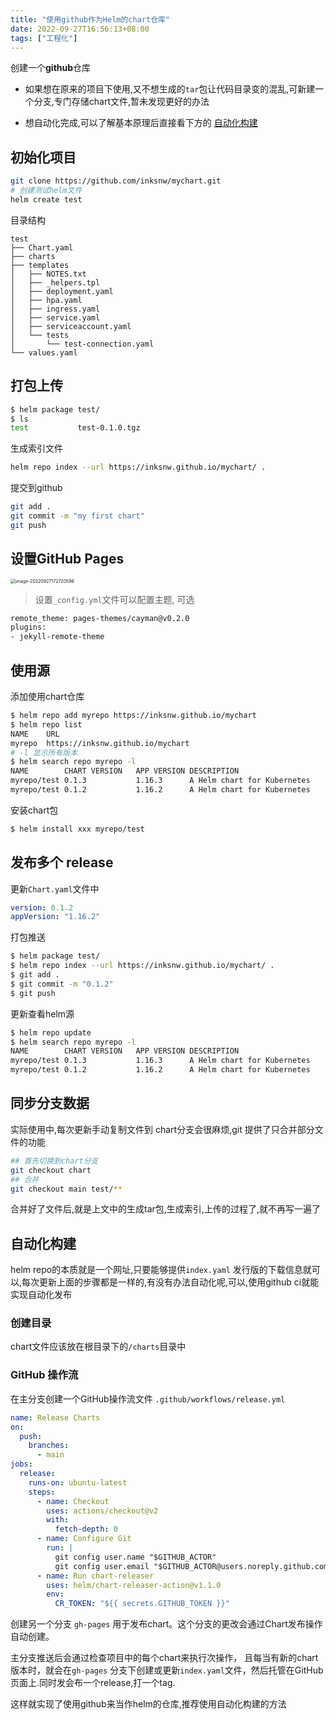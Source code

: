 ```yaml
---
title: "使用github作为Helm的chart仓库"
date: 2022-09-27T16:56:13+08:00
tags: ["工程化"]
---
```


创建一个**github**仓库

- 如果想在原来的项目下使用,又不想生成的`tar`包让代码目录变的混乱,可新建一个分支,专门存储chart文件,暂未发现更好的办法

- 想自动化完成,可以了解基本原理后直接看下方的 [自动化构建](#自动化构建)

## 初始化项目

```bash
git clone https://github.com/inksnw/mychart.git
# 创建测试helm文件
helm create test
```

目录结构

```
test
├── Chart.yaml
├── charts
├── templates
│   ├── NOTES.txt
│   ├── _helpers.tpl
│   ├── deployment.yaml
│   ├── hpa.yaml
│   ├── ingress.yaml
│   ├── service.yaml
│   ├── serviceaccount.yaml
│   └── tests
│       └── test-connection.yaml
└── values.yaml
```

## 打包上传

```bash
$ helm package test/
$ ls
test           test-0.1.0.tgz
```

生成索引文件

```bash
helm repo index --url https://inksnw.github.io/mychart/ .
```

提交到github

```bash
git add .
git commit -m "my first chart"
git push
```

## 设置GitHub Pages

<img src="http://inksnw.asuscomm.com:3001/blog/使用github作为Helm的chart仓库_4702eb9bb1298308ea430cd67a2d0c70.png" alt="image-20220927172720598" style="zoom:50%;" />

> 设置`_config.yml`文件可以配置主题, 可选

```bash
remote_theme: pages-themes/cayman@v0.2.0
plugins:
- jekyll-remote-theme
```

## 使用源

添加使用chart仓库

```bash
$ helm repo add myrepo https://inksnw.github.io/mychart
$ helm repo list
NAME  	URL                                   
myrepo	https://inksnw.github.io/mychart
# -l 显示所有版本
$ helm search repo myrepo -l 
NAME       	CHART VERSION	APP VERSION	DESCRIPTION                
myrepo/test	0.1.3        	1.16.3     	A Helm chart for Kubernetes
myrepo/test	0.1.2        	1.16.2     	A Helm chart for Kubernetes
```

安装chart包

```bash
$ helm install xxx myrepo/test
```

## 发布多个 release

更新`Chart.yaml`文件中 

```yaml
version: 0.1.2
appVersion: "1.16.2"
```

打包推送
```bash
$ helm package test/ 
$ helm repo index --url https://inksnw.github.io/mychart/ .
$ git add .
$ git commit -m "0.1.2"
$ git push
```

更新查看helm源

```bash
$ helm repo update
$ helm search repo myrepo -l
NAME       	CHART VERSION	APP VERSION	DESCRIPTION                
myrepo/test	0.1.3        	1.16.3     	A Helm chart for Kubernetes
myrepo/test	0.1.2        	1.16.2     	A Helm chart for Kubernetes
```

## 同步分支数据

实际使用中,每次更新手动复制文件到 chart分支会很麻烦,git 提供了只合并部分文件的功能

```bash
## 首先切换到chart分支
git checkout chart
## 合并
git checkout main test/** 
```

合并好了文件后,就是上文中的生成tar包,生成索引,上传的过程了,就不再写一遍了

## 自动化构建

helm repo的本质就是一个网址,只要能够提供`index.yaml` 发行版的下载信息就可以,每次更新上面的步骤都是一样的,有没有办法自动化呢,可以,使用github ci就能实现自动化发布

### 创建目录

chart文件应该放在根目录下的`/charts`目录中

### GitHub 操作流

在主分支创建一个GitHub操作流文件 `.github/workflows/release.yml`

```yaml
name: Release Charts
on:
  push:
    branches:
      - main
jobs:
  release:
    runs-on: ubuntu-latest
    steps:
      - name: Checkout
        uses: actions/checkout@v2
        with:
          fetch-depth: 0
      - name: Configure Git
        run: |
          git config user.name "$GITHUB_ACTOR"
          git config user.email "$GITHUB_ACTOR@users.noreply.github.com"
      - name: Run chart-releaser
        uses: helm/chart-releaser-action@v1.1.0
        env:
          CR_TOKEN: "${{ secrets.GITHUB_TOKEN }}"
```

创建另一个分支 `gh-pages` 用于发布chart。这个分支的更改会通过Chart发布操作自动创建。

主分支推送后会通过检查项目中的每个chart来执行次操作， 且每当有新的chart版本时，就会在`gh-pages` 分支下创建或更新`index.yaml`文件，然后托管在GitHub页面上.同时发会布一个release,打一个tag.

这样就实现了使用github来当作helm的仓库,推荐使用自动化构建的方法
